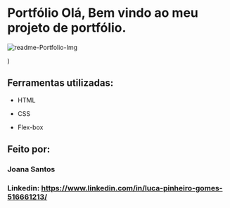 # Portfólio Olá, Bem vindo ao meu projeto de portfólio.

![readme-Portfolio-Img](https://github.com/LucaPinheiro/Portfolio/assets/133619664/ac0cc424-8f11-4706-adf2-38e469b27d45)

)

## Ferramentas utilizadas:

* HTML

* CSS

* Flex-box

## Feito por:

### Joana Santos

### Linkedin: https://www.linkedin.com/in/luca-pinheiro-gomes-516661213/
